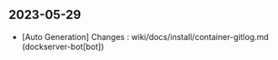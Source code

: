 
## 2023-05-29
 * [Auto Generation] Changes : wiki/docs/install/container-gitlog.md (dockserver-bot[bot])

